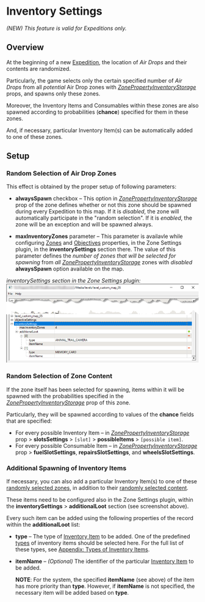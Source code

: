 # Inventory Settings

*(NEW) This feature is valid for Expeditions only.*


## Overview
At the beginning of a new [Expedition][expeditions_and_contracts], the location of *Air Drops* and their contents are randomized.

Particularly, the game selects only the certain specified number of *Air Drops* from all *potential* Air Drop zones with [*ZonePropertyInventoryStorage*][zone_property_inventory_storage] props, and spawns only these zones.

Moreover, the Inventory Items and Consumables within these zones are also spawned according to probabilities (**chance**) specified for them in these zones.

And, if necessary, particular Inventory Item(s) can be automatically added to one of these zones.


## Setup

### Random Selection of Air Drop Zones
This effect is obtained by the proper setup of following parameters:

-   **alwaysSpawn** checkbox – This option in [*ZonePropertyInventoryStorage*][zone_property_inventory_storage] prop of the zone defines whether or not this zone should be spawned during every Expedition to this map. If it is *disabled*, the zone will automatically participate in the "random selection". If it is *enabled*, the zone will be an exception and will be spawned always.

-   **maxInventoryZones** parameter – This parameter is availavle while configuring [Zones][zones_overview] and [Objectives][objectives_overview] properties, in the Zone Settings plugin, in the **inventorySettings** section there. The value of this parameter defines the *number of zones that will be selected for spawning* from *all* [*ZonePropertyInventoryStorage*][zone_property_inventory_storage] zones with *disabled* **alwaysSpawn** option available on the map. 

*inventorySettings section in the Zone Settings plugin:*
![](./media/inventorysettings.png)


### Random Selection of Zone Content
If the zone itself has been selected for spawning, items within it will be spawned with the probabilities specified in the [*ZonePropertyInventoryStorage*][zone_property_inventory_storage] prop of this zone.

Particularly, they will be spawned according to values of the **chance** fields that are specified:

-   For every possible Inventory Item – in [*ZonePropertyInventoryStorage*][zone_property_inventory_storage] prop \> **slotsSettings** \> `[slot]` \> **possibleItems** \> `[possible item]`.
-   For every possible Consumable Item – in [*ZonePropertyInventoryStorage*][zone_property_inventory_storage] prop \> **fuelSlotSettings**, **repairsSlotSettings**, and **wheelsSlotSettings**. 


### Additional Spawning of Inventory Items
If necessary, you can also add a particular Inventory Item(s) to one of these [randomly selected zones](#random-selection-of-airdrop-zones), in addition to their [randomly selected content](#random-selection-of-zone-content).

These items need to be configured also in the Zone Settings plugin, within the **inventorySettings** \> **additionalLoot** section (see screenshot above).

Every such item can be added using the following properties of the record within the **additionalLoot** list:

-   **type** – The type of [Inventory Item][inventory_items] to be added. One of the predefined [types][inventory_items_types] of inventory items should be selected here. For the full list of these types, see [Appendix: Types of Inventory Items][inventory_items_types].

-   **itemName** – *(Optional)* The identifier of the particular [Inventory Item][inventory_items] to be added.
    
    **NOTE**: For the system, the specified **itemName** (see above) of the item has more priority than **type**. However, if **itemName** is not specified, the necessary item will be added based on **type**.


[expeditions_and_contracts]: ./expeditions_and_contracts.md
[zone_property_inventory_storage]: ./../../zones/expeditions_zones/inventory_storage_zones.md
[zones_overview]: ./../../zones/zones_overview.md
[objectives_overview]: ./../objectives_overview.md
[inventory_items]: ./../../../../custom_gameplay_entities/inventory_items/custom_inventory_items_overview.md
[inventory_items_types]: ./../../../../custom_gameplay_entities/inventory_items/appendix_types_of_inventory_items.md